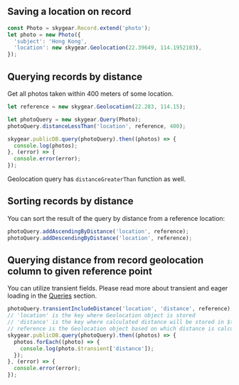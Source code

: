 ## Saving a location on record

``` javascript
const Photo = skygear.Record.extend('photo');
let photo = new Photo({
  'subject': 'Hong Kong',
  'location': new skygear.Geolocation(22.39649, 114.1952103),
});
```

## Querying records by distance

Get all photos taken within 400 meters of some location.

``` javascript
let reference = new skygear.Geolocation(22.283, 114.15);

let photoQuery = new skygear.Query(Photo);
photoQuery.distanceLessThan('location', reference, 400);

skygear.publicDB.query(photoQuery).then((photos) => {
  console.log(photos);
}, (error) => {
  console.error(error);
});
```

Geolocation query has `distanceGreaterThan` function as well.


## Sorting records by distance

You can sort the result of the query by distance from a reference location:

``` javascript
photoQuery.addAscendingByDistance('location', reference);
photoQuery.addDescendingByDistance('location', reference);
```

## Querying distance from record geolocation column to given reference point

You can utilize transient fields. Please read more about transient and eager
loading in the [Queries](/js/guide/query#relational-query) section.

``` javascript
photoQuery.transientIncludeDistance('location', 'distance', reference);
// 'location' is the key where Geolocation object is stored
// 'distance' is the key where calculated distance will be stored in $transient
// reference is the Geolocation object based on which distance is calculated
skygear.publicDB.query(photoQuery).then((photos) => {
  photos.forEach((photo) => {
    console.log(photo.$transient['distance']);
  });
}, (error) => {
  console.error(error);
});
```
